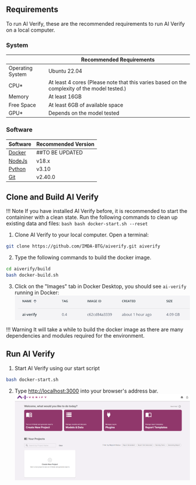 ## Requirements

To run AI Verify, these are the recommended requirements to run AI Verify on a local computer.

### System

|       | Recommended Requirements | 
| ----------- | ----------- |
| Operating System     | Ubuntu 22.04  |
| CPU*     | At least 4 cores (Please note that this varies based on the complexity of the model tested.) |
| Memory    | At least 16GB   |
| Free Space    | At least 6GB of available space |
| GPU*    | Depends on the model tested |

### Software

|    Software   | Recommended Version | 
| ----------- | ----------- |
| [Docker](https://docs.docker.com/get-docker/)     | ##TO BE UPDATED |
| [NodeJs](https://nodejs.org/en/download) | v18.x |
| [Python](https://www.python.org/downloads/release/python-3100/)    | v3.10  |
| [Git](https://git-scm.com/downloads)   | v2.40.0|

## Clone and Build AI Verify

!!! Note
    If you have installed AI Verify before, it is recommended to start the containiner with a clean state. Run the following commands to clean up existing data and files: 
      ```bash
      bash docker-start.sh --reset
      ```

1. Clone AI Verify to your local computer. Open a terminal:
```bash
git clone https://github.com/IMDA-BTG/aiverify.git aiverify
```

2. Type the following commands to build the docker image.
```bash
cd aiverify/build
bash docker-build.sh
```

3. Click on the "Images" tab in Docker Desktop, you should see `ai-verify` running in Docker: 
![docker-image](../../res/getting-started/docker-image-example.png)

!!! Warning
    It will take a while to build the docker image as there are many dependencies and modules required for the environment.   

## Run AI Verify

1. Start AI Verify using our start script
```bash
bash docker-start.sh
```

2. Type [http://localhost:3000](http://localhost:3000) into your browser's address bar. 
   ![aiverify-home](../../res/getting-started/ai-verify-example.png)
